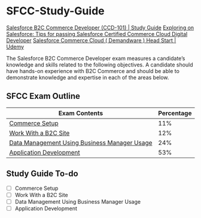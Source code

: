 # SFCC-Study-Guide

[Salesforce B2C Commerce Developer (CCD-101) \| Study Guide](https://www.testpreptraining.com/tutorial/salesforce-b2c-commerce-developer-ccd-101/)
[Exploring on Salesforce: Tips for passing Salesforce Certified Commerce Cloud Digital Developer](http://santanuboral.blogspot.com/2018/07/Commerce-Cloud-Digital-Dev.html)
[Salesforce Commerce Cloud ( Demandware ) Head Start \| Udemy](https://www.udemy.com/course/salesforce-commerce-cloud/)

The Salesforce B2C Commerce Developer exam measures a candidate’s knowledge and skills related to the following objectives. A candidate should have hands-on experience with B2C Commerce and should be able to demonstrate knowledge and expertise in each of the areas below.

## SFCC Exam Outline
| Exam Contents | Percentage
|-|-
| [Commerce Setup](commerce-setup.md) | 11%
| [Work With a B2C Site](work-with-a-b2c-site.md) | 12%
| [Data Management Using Business Manager Usage](data-management-using-business-manager-usage.md) | 24%
| [Application Development](application-development.md) | 53%

## Study Guide To-do
- [ ] Commerce Setup
- [ ] Work With a B2C Site
- [ ] Data Management Using Business Manager Usage
- [ ] Application Development
